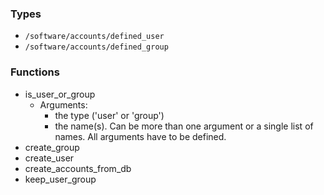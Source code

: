 
### Types

 - `/software/accounts/defined_user`
 - `/software/accounts/defined_group`

### Functions

 - is_user_or_group
    - Arguments:
        - the type ('user' or 'group')
        - the name(s). Can be more than one argument or a single list of names. All arguments have to be defined.
 - create_group
 - create_user
 - create_accounts_from_db
 - keep_user_group

